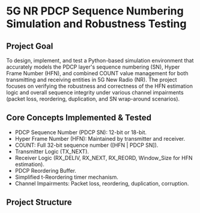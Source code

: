 # 5G NR PDCP Sequence Numbering Simulation and Robustness Testing

## Project Goal
To design, implement, and test a Python-based simulation environment that accurately models the PDCP layer's sequence numbering (SN), Hyper Frame Number (HFN), and combined COUNT value management for both transmitting and receiving entities in 5G New Radio (NR). The project focuses on verifying the robustness and correctness of the HFN estimation logic and overall sequence integrity under various channel impairments (packet loss, reordering, duplication, and SN wrap-around scenarios).

## Core Concepts Implemented & Tested
- PDCP Sequence Number (PDCP SN): 12-bit or 18-bit.
- Hyper Frame Number (HFN): Maintained by transmitter and receiver.
- COUNT: Full 32-bit sequence number ([HFN | PDCP SN]).
- Transmitter Logic (TX_NEXT).
- Receiver Logic (RX_DELIV, RX_NEXT, RX_REORD, Window_Size for HFN estimation).
- PDCP Reordering Buffer.
- Simplified t-Reordering timer mechanism.
- Channel Impairments: Packet loss, reordering, duplication, corruption.

## Project Structure